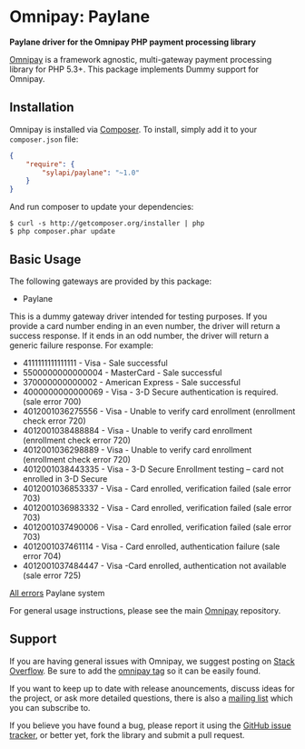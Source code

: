 # Omnipay: Paylane

**Paylane driver for the Omnipay PHP payment processing library**

[Omnipay](https://github.com/thephpleague/omnipay) is a framework agnostic, multi-gateway payment
processing library for PHP 5.3+. This package implements Dummy support for Omnipay.

## Installation

Omnipay is installed via [Composer](http://getcomposer.org/). To install, simply add it
to your `composer.json` file:

```json
{
    "require": {
        "sylapi/paylane": "~1.0"
    }
}
```

And run composer to update your dependencies:

    $ curl -s http://getcomposer.org/installer | php
    $ php composer.phar update

## Basic Usage

The following gateways are provided by this package:

* Paylane

This is a dummy gateway driver intended for testing purposes. If you provide a card number ending in an even number, the driver will return a success response. If it ends in an odd number, the driver will return a generic failure response. For example:

* 4111111111111111 - Visa - Sale successful
* 5500000000000004 - MasterCard - Sale successful
* 370000000000002 - American Express - Sale successful
* 4000000000000069 - Visa - 3-D Secure authentication is required.(sale error 700)
* 4012001036275556 - Visa - Unable to verify card enrollment (enrollment check error 720)
* 4012001038488884 - Visa - Unable to verify card enrollment (enrollment check error 720)
* 4012001036298889 - Visa - Unable to verify card enrollment (enrollment check error 720)
* 4012001038443335 - Visa - 3-D Secure Enrollment testing – card not enrolled in 3-D Secure
* 4012001036853337 - Visa - Card enrolled, verification failed (sale error 703)
* 4012001036983332 - Visa - Card enrolled, verification failed (sale error 703)
* 4012001037490006 - Visa - Card enrolled, verification failed (sale error 703)
* 4012001037461114 - Visa - Card enrolled, authentication failure (sale error 704)
* 4012001037484447 - Visa -Card enrolled, authentication not available (sale error 725)

[All errors](https://paylane.pl/devzone/wdrazanie-testy/#testowe-numery-kart) Paylane system

For general usage instructions, please see the main [Omnipay](https://github.com/thephpleague/omnipay)
repository.

## Support

If you are having general issues with Omnipay, we suggest posting on
[Stack Overflow](http://stackoverflow.com/). Be sure to add the
[omnipay tag](http://stackoverflow.com/questions/tagged/omnipay) so it can be easily found.

If you want to keep up to date with release anouncements, discuss ideas for the project,
or ask more detailed questions, there is also a [mailing list](https://groups.google.com/forum/#!forum/omnipay) which
you can subscribe to.

If you believe you have found a bug, please report it using the [GitHub issue tracker](https://github.com/sylapi/omnipay-paylane/issues),
or better yet, fork the library and submit a pull request.
